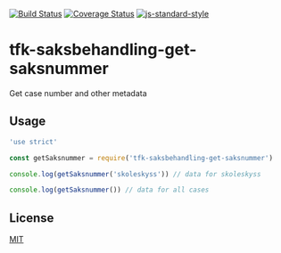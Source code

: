 [![Build Status](https://travis-ci.org/telemark/tfk-saksbehandling-get-saksnummer.svg?branch=master)](https://travis-ci.org/telemark/tfk-saksbehandling-get-saksnummer)
[![Coverage Status](https://coveralls.io/repos/telemark/tfk-saksbehandling-get-saksnummer/badge.svg?branch=master&service=github)](https://coveralls.io/github/telemark/tfk-saksbehandling-get-saksnummer?branch=master)
[![js-standard-style](https://img.shields.io/badge/code%20style-standard-brightgreen.svg?style=flat)](https://github.com/feross/standard)
# tfk-saksbehandling-get-saksnummer
Get case number and other metadata

## Usage

```JavaScript
'use strict'

const getSaksnummer = require('tfk-saksbehandling-get-saksnummer')

console.log(getSaksnummer('skoleskyss')) // data for skoleskyss

console.log(getSaksnummer()) // data for all cases
```

## License
[MIT](LICENSE)